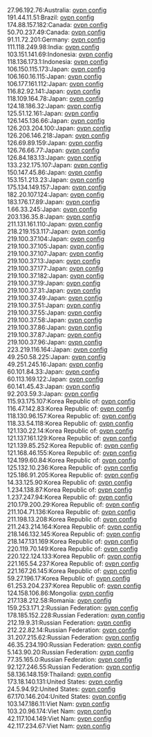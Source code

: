 27.96.192.76:Australia: [ovpn config](vpn/27_96_192_76.ovpn)  
191.44.11.51:Brazil: [ovpn config](vpn/191_44_11_51.ovpn)  
174.88.157.182:Canada: [ovpn config](vpn/174_88_157_182.ovpn)  
50.70.237.49:Canada: [ovpn config](vpn/50_70_237_49.ovpn)  
91.11.72.201:Germany: [ovpn config](vpn/91_11_72_201.ovpn)  
111.118.249.98:India: [ovpn config](vpn/111_118_249_98.ovpn)  
103.151.141.69:Indonesia: [ovpn config](vpn/103_151_141_69.ovpn)  
118.136.173.1:Indonesia: [ovpn config](vpn/118_136_173_1.ovpn)  
106.150.115.173:Japan: [ovpn config](vpn/106_150_115_173.ovpn)  
106.160.16.115:Japan: [ovpn config](vpn/106_160_16_115.ovpn)  
106.177.161.112:Japan: [ovpn config](vpn/106_177_161_112.ovpn)  
116.82.92.141:Japan: [ovpn config](vpn/116_82_92_141.ovpn)  
118.109.164.78:Japan: [ovpn config](vpn/118_109_164_78.ovpn)  
124.18.186.32:Japan: [ovpn config](vpn/124_18_186_32.ovpn)  
125.51.12.161:Japan: [ovpn config](vpn/125_51_12_161.ovpn)  
126.145.136.66:Japan: [ovpn config](vpn/126_145_136_66.ovpn)  
126.203.204.100:Japan: [ovpn config](vpn/126_203_204_100.ovpn)  
126.206.146.218:Japan: [ovpn config](vpn/126_206_146_218.ovpn)  
126.69.89.159:Japan: [ovpn config](vpn/126_69_89_159.ovpn)  
126.76.66.77:Japan: [ovpn config](vpn/126_76_66_77.ovpn)  
126.84.183.13:Japan: [ovpn config](vpn/126_84_183_13.ovpn)  
133.232.175.107:Japan: [ovpn config](vpn/133_232_175_107.ovpn)  
150.147.45.86:Japan: [ovpn config](vpn/150_147_45_86.ovpn)  
153.151.213.23:Japan: [ovpn config](vpn/153_151_213_23.ovpn)  
175.134.149.157:Japan: [ovpn config](vpn/175_134_149_157.ovpn)  
182.20.107.124:Japan: [ovpn config](vpn/182_20_107_124.ovpn)  
183.176.17.89:Japan: [ovpn config](vpn/183_176_17_89.ovpn)  
1.66.33.245:Japan: [ovpn config](vpn/1_66_33_245.ovpn)  
203.136.35.8:Japan: [ovpn config](vpn/203_136_35_8.ovpn)  
211.131.161.110:Japan: [ovpn config](vpn/211_131_161_110.ovpn)  
218.219.153.117:Japan: [ovpn config](vpn/218_219_153_117.ovpn)  
219.100.37.104:Japan: [ovpn config](vpn/219_100_37_104.ovpn)  
219.100.37.105:Japan: [ovpn config](vpn/219_100_37_105.ovpn)  
219.100.37.107:Japan: [ovpn config](vpn/219_100_37_107.ovpn)  
219.100.37.13:Japan: [ovpn config](vpn/219_100_37_13.ovpn)  
219.100.37.177:Japan: [ovpn config](vpn/219_100_37_177.ovpn)  
219.100.37.182:Japan: [ovpn config](vpn/219_100_37_182.ovpn)  
219.100.37.19:Japan: [ovpn config](vpn/219_100_37_19.ovpn)  
219.100.37.31:Japan: [ovpn config](vpn/219_100_37_31.ovpn)  
219.100.37.49:Japan: [ovpn config](vpn/219_100_37_49.ovpn)  
219.100.37.51:Japan: [ovpn config](vpn/219_100_37_51.ovpn)  
219.100.37.55:Japan: [ovpn config](vpn/219_100_37_55.ovpn)  
219.100.37.58:Japan: [ovpn config](vpn/219_100_37_58.ovpn)  
219.100.37.86:Japan: [ovpn config](vpn/219_100_37_86.ovpn)  
219.100.37.87:Japan: [ovpn config](vpn/219_100_37_87.ovpn)  
219.100.37.96:Japan: [ovpn config](vpn/219_100_37_96.ovpn)  
223.219.116.164:Japan: [ovpn config](vpn/223_219_116_164.ovpn)  
49.250.58.225:Japan: [ovpn config](vpn/49_250_58_225.ovpn)  
49.251.245.16:Japan: [ovpn config](vpn/49_251_245_16.ovpn)  
60.101.84.33:Japan: [ovpn config](vpn/60_101_84_33.ovpn)  
60.113.169.122:Japan: [ovpn config](vpn/60_113_169_122.ovpn)  
60.141.45.43:Japan: [ovpn config](vpn/60_141_45_43.ovpn)  
92.203.59.3:Japan: [ovpn config](vpn/92_203_59_3.ovpn)  
115.93.175.107:Korea Republic of: [ovpn config](vpn/115_93_175_107.ovpn)  
116.47.142.83:Korea Republic of: [ovpn config](vpn/116_47_142_83.ovpn)  
118.130.96.157:Korea Republic of: [ovpn config](vpn/118_130_96_157.ovpn)  
118.33.54.118:Korea Republic of: [ovpn config](vpn/118_33_54_118.ovpn)  
121.130.22.14:Korea Republic of: [ovpn config](vpn/121_130_22_14.ovpn)  
121.137.161.129:Korea Republic of: [ovpn config](vpn/121_137_161_129.ovpn)  
121.139.85.252:Korea Republic of: [ovpn config](vpn/121_139_85_252.ovpn)  
121.168.46.155:Korea Republic of: [ovpn config](vpn/121_168_46_155.ovpn)  
124.199.60.84:Korea Republic of: [ovpn config](vpn/124_199_60_84.ovpn)  
125.132.10.236:Korea Republic of: [ovpn config](vpn/125_132_10_236.ovpn)  
125.186.91.205:Korea Republic of: [ovpn config](vpn/125_186_91_205.ovpn)  
14.33.125.90:Korea Republic of: [ovpn config](vpn/14_33_125_90.ovpn)  
1.234.138.87:Korea Republic of: [ovpn config](vpn/1_234_138_87.ovpn)  
1.237.247.94:Korea Republic of: [ovpn config](vpn/1_237_247_94.ovpn)  
210.179.200.29:Korea Republic of: [ovpn config](vpn/210_179_200_29.ovpn)  
211.104.71.136:Korea Republic of: [ovpn config](vpn/211_104_71_136.ovpn)  
211.198.13.208:Korea Republic of: [ovpn config](vpn/211_198_13_208.ovpn)  
211.243.214.164:Korea Republic of: [ovpn config](vpn/211_243_214_164.ovpn)  
218.146.132.145:Korea Republic of: [ovpn config](vpn/218_146_132_145.ovpn)  
218.147.131.169:Korea Republic of: [ovpn config](vpn/218_147_131_169.ovpn)  
220.119.70.149:Korea Republic of: [ovpn config](vpn/220_119_70_149.ovpn)  
220.122.124.133:Korea Republic of: [ovpn config](vpn/220_122_124_133.ovpn)  
221.165.54.237:Korea Republic of: [ovpn config](vpn/221_165_54_237.ovpn)  
221.167.26.145:Korea Republic of: [ovpn config](vpn/221_167_26_145.ovpn)  
59.27.196.17:Korea Republic of: [ovpn config](vpn/59_27_196_17.ovpn)  
61.253.204.237:Korea Republic of: [ovpn config](vpn/61_253_204_237.ovpn)  
124.158.106.86:Mongolia: [ovpn config](vpn/124_158_106_86.ovpn)  
217.138.212.58:Romania: [ovpn config](vpn/217_138_212_58.ovpn)  
159.253.171.2:Russian Federation: [ovpn config](vpn/159_253_171_2.ovpn)  
178.185.152.228:Russian Federation: [ovpn config](vpn/178_185_152_228.ovpn)  
212.19.9.31:Russian Federation: [ovpn config](vpn/212_19_9_31.ovpn)  
212.22.82.14:Russian Federation: [ovpn config](vpn/212_22_82_14.ovpn)  
31.207.215.62:Russian Federation: [ovpn config](vpn/31_207_215_62.ovpn)  
46.35.234.190:Russian Federation: [ovpn config](vpn/46_35_234_190.ovpn)  
5.143.90.20:Russian Federation: [ovpn config](vpn/5_143_90_20.ovpn)  
77.35.165.0:Russian Federation: [ovpn config](vpn/77_35_165_0.ovpn)  
92.127.246.55:Russian Federation: [ovpn config](vpn/92_127_246_55.ovpn)  
58.136.148.159:Thailand: [ovpn config](vpn/58_136_148_159.ovpn)  
173.18.140.131:United States: [ovpn config](vpn/173_18_140_131.ovpn)  
24.5.94.92:United States: [ovpn config](vpn/24_5_94_92.ovpn)  
67.170.146.204:United States: [ovpn config](vpn/67_170_146_204.ovpn)  
103.147.186.11:Viet Nam: [ovpn config](vpn/103_147_186_11.ovpn)  
103.20.96.174:Viet Nam: [ovpn config](vpn/103_20_96_174.ovpn)  
42.117.104.149:Viet Nam: [ovpn config](vpn/42_117_104_149.ovpn)  
42.117.234.67:Viet Nam: [ovpn config](vpn/42_117_234_67.ovpn)  
